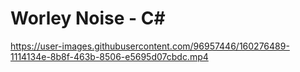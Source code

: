 # Worley Noise - C#


https://user-images.githubusercontent.com/96957446/160276489-1114134e-8b8f-463b-8506-e5695d07cbdc.mp4

